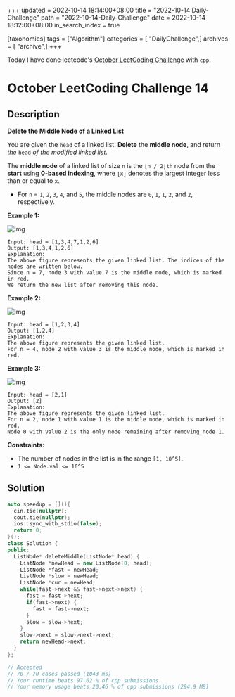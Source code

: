+++
updated = 2022-10-14 18:14:00+08:00
title = "2022-10-14 Daily-Challenge"
path = "2022-10-14-Daily-Challenge"
date = 2022-10-14 18:12:00+08:00
in_search_index = true

[taxonomies]
tags = ["Algorithm"]
categories = [ "DailyChallenge",]
archives = [ "archive",]
+++

Today I have done leetcode's [October LeetCoding Challenge](https://leetcode.com/problems/delete-the-middle-node-of-a-linked-list/) with `cpp`.

<!-- more -->

# October LeetCoding Challenge 14

## Description

**Delete the Middle Node of a Linked List**

You are given the `head` of a linked list. **Delete** the **middle node**, and return *the* `head` *of the modified linked list*.

The **middle node** of a linked list of size `n` is the `⌊n / 2⌋th` node from the **start** using **0-based indexing**, where `⌊x⌋` denotes the largest integer less than or equal to `x`.

- For `n` = `1`, `2`, `3`, `4`, and `5`, the middle nodes are `0`, `1`, `1`, `2`, and `2`, respectively.

 

**Example 1:**

![img](https://assets.leetcode.com/uploads/2021/11/16/eg1drawio.png)

```
Input: head = [1,3,4,7,1,2,6]
Output: [1,3,4,1,2,6]
Explanation:
The above figure represents the given linked list. The indices of the nodes are written below.
Since n = 7, node 3 with value 7 is the middle node, which is marked in red.
We return the new list after removing this node. 
```

**Example 2:**

![img](https://assets.leetcode.com/uploads/2021/11/16/eg2drawio.png)

```
Input: head = [1,2,3,4]
Output: [1,2,4]
Explanation:
The above figure represents the given linked list.
For n = 4, node 2 with value 3 is the middle node, which is marked in red.
```

**Example 3:**

![img](https://assets.leetcode.com/uploads/2021/11/16/eg3drawio.png)

```
Input: head = [2,1]
Output: [2]
Explanation:
The above figure represents the given linked list.
For n = 2, node 1 with value 1 is the middle node, which is marked in red.
Node 0 with value 2 is the only node remaining after removing node 1.
```

 

**Constraints:**

- The number of nodes in the list is in the range `[1, 10^5]`.
- `1 <= Node.val <= 10^5`

## Solution

``` cpp
auto speedup = [](){
  cin.tie(nullptr);
  cout.tie(nullptr);
  ios::sync_with_stdio(false);
  return 0;
}();
class Solution {
public:
  ListNode* deleteMiddle(ListNode* head) {
    ListNode *newHead = new ListNode(0, head);
    ListNode *fast = newHead;
    ListNode *slow = newHead;
    ListNode *cur = newHead;
    while(fast->next && fast->next->next) {
      fast = fast->next;
      if(fast->next) {
        fast = fast->next;
      }
      slow = slow->next;
    }
    slow->next = slow->next->next;
    return newHead->next;
  }
};

// Accepted
// 70 / 70 cases passed (1043 ms)
// Your runtime beats 97.62 % of cpp submissions
// Your memory usage beats 20.46 % of cpp submissions (294.9 MB)
```
